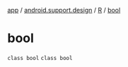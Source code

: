 [app](../../../index.md) / [android.support.design](../../index.md) / [R](../index.md) / [bool](.)

# bool

`class bool`
`class bool`